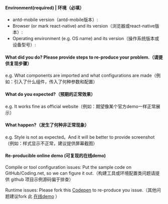 <!--
1. 官方 *Issue* 只用于报告 *bug* 和 *feature* 建议。使用与技术咨询类建议到 [Stack Overflow](http://stackoverflow.com/questions/tagged/antd) 或 [Segment Fault](https://segmentfault.com/t/antd) 等第三方社区提问，官方暂无足够精力提供此类服务，感谢您的理解。
2. 提问前建议先搜索以下资料 [官网文档](http://mobile.ant.design)，[issue列表](https://github.com/ant-design/ant-design-mobile/issues?utf8=%E2%9C%93&q=is%3Aissue)。
3. 建议使用英文提问，便于讨论被更多的人阅读和回答。如果表达上确实较复杂，可以使用英文标题加中文描述。
4. 报告 *bug* 时请务必按照最下方的模板书写，并尽可能提供源代码、复现步骤、复现演示、GIF 演示等。
5. 若粘贴源码，尽量避免截图，建议使用Markdown代码格式化。关于如何在 Markdown 中书写代码可以参考[文档](https://segmentfault.com/markdown)
6. 如果您提供可复现的在线 Demo，将便于我们快速定位问题。请参考此例 [codepen](http://codepen.io/paranoidjk/pen/LWpaKe)
-->

<!-- BUG TEMPLATE -->

#### Environment(required) | 环境（必填）

- antd-mobile version（antd-mobile版本）:
- Browser (or mark react-native) and its version（浏览器或react-native版本）:
- Operating environment (e.g. OS name) and its version（操作系统版本或设备型号）:

#### What did you do? Please provide steps to re-produce your problem.（请提供复现步骤）

e.g. What components are imported and what configurations are made（例如：引入了什么组件，传入了何种参数和配置）

#### What do you expected?（预期的正常效果）

e.g. It works fine as official website（例如：期望像某个官方demo一样正常展示）

#### What happen?（发生了何种非正常现象）

e.g. Style is not as expected。And it will be better to provide screenshot（例如：样式显示不正常，建议提供屏幕截图）

#### Re-producible online demo (可复现的在线demo)


Compile or tool configuration issues: Put the sample code on GitHub/Coding.net, so we can figure it out.（构建工具或环境配置类问题请提供 github 项目示例源码偏于排查）

Runtime issues: Please fork this [Codepen](http://codepen.io/paranoidjk/pen/LWpaKe) to re-produce you issue.（其他问题建议fork 此 [在线demo](http://codepen.io/paranoidjk/pen/LWpaKe) ）





